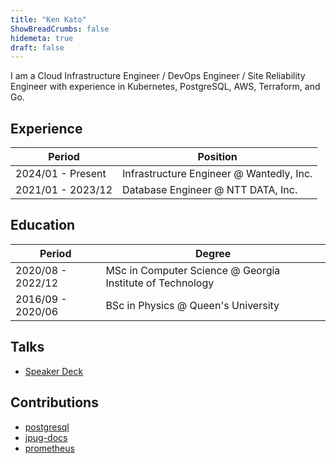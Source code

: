 ```yaml
---
title: "Ken Kato"
ShowBreadCrumbs: false
hidemeta: true
draft: false
---
```


I am a Cloud Infrastructure Engineer / DevOps Engineer / Site Reliability Engineer with experience in Kubernetes, PostgreSQL, AWS, Terraform, and Go.

## Experience
| Period            | Position                          |
|-------------------|-----------------------------------|
| 2024/01 - Present | Infrastructure Engineer @ Wantedly, Inc. |
| 2021/01 - 2023/12 | Database Engineer @ NTT DATA, Inc.       |

## Education
| Period            | Degree                                                                 |
|-------------------|------------------------------------------------------------------------|
| 2020/08 - 2022/12 | MSc in Computer Science @ Georgia Institute of Technology |
| 2016/09 - 2020/06 | BSc in Physics @ Queen's University                     |

## Talks
- [Speaker Deck](https://speakerdeck.com/kkato1)

## Contributions
- [postgresql](https://git.postgresql.org/gitweb/?p=postgresql.git&a=search&h=HEAD&st=commit&s=Ken+Kato)
- [jpug-docs](https://github.com/pgsql-jp/jpug-doc/pulls?q=is%3Apr+author%3Akkato+)
- [prometheus](https://github.com/prometheus/docs/pulls?q=is%3Apr+author%3Akkato+)
